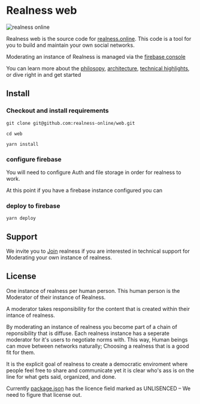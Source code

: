 # Realness web

![realness online](https://realness.online/180.png)

Realness web is the source code for [realness.online](https://realness.online). This code is a tool for you to build and maintain your own social networks.

Moderating an instance of Realness is managed via the [firebase console](https://firebase.google.com)

You can learn more about the [philosopy](/docs/philosophy), [architecture](docs/architecure), [technical highlights](docs/highlights), or dive right in and get started

## Install

### Checkout and install requirements

```
git clone git@github.com:realness-online/web.git

cd web

yarn install

```


### configure firebase

You will need to configure Auth and file storage in order for realness to work.


At this point if you have a firebase instance configured you can

### deploy to firebase


```
yarn deploy

```


## Support

We invite you to [Join](https://realness.online) realness if you are interested in technical support for Moderating your own instance of realness.

## License

One instance of realness per human person. This human person is the Moderator of their instance of Realness.

A moderator takes responsibility for the content that is created within their intance of realness.

By moderating an instance of realness you become part of a chain of reponsibility that is diffuse. Each realness instance has a seperate moderator for it's users to negotiate norms with. This way, Human beings can move between networks naturally; Choosing a realness that is a good fit for them.

It is the explicit goal of realness to create a democratic enviroment where people feel free to share and communicate yet it is clear who's ass is on the line for what gets said, organized, and done.

Currently [package.json](package.json) has the licence field marked as UNLISENCED – We need to figure that license out.

